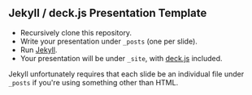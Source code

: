 ## Jekyll / deck.js Presentation Template

* Recursively clone this repository.
* Write your presentation under `_posts` (one per slide).
* Run [Jekyll](https://github.com/mojombo/jekyll).
* Your presentation will be under `_site`, with
  [deck.js](http://imakewebthings.com/deck.js/) included.

Jekyll unfortunately requires that each slide be an individual file
under `_posts` if you're using something other than HTML.
